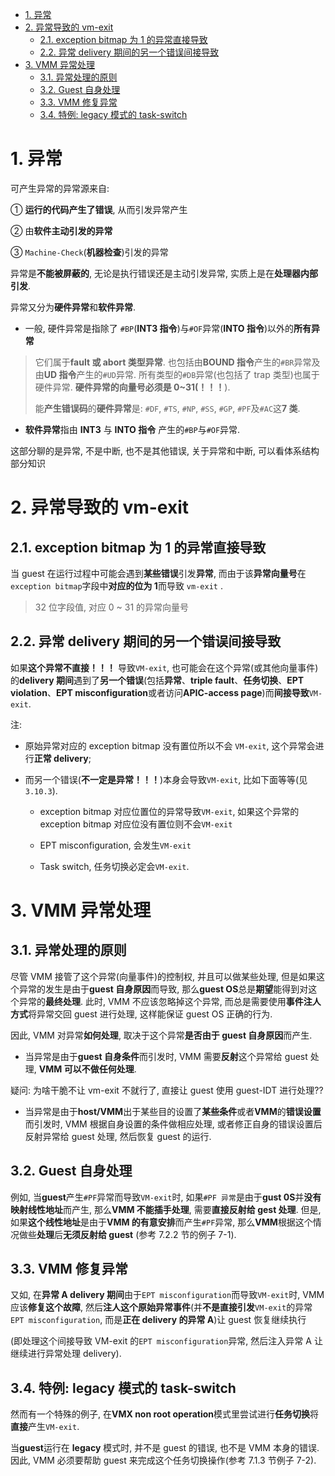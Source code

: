 
<!-- @import "[TOC]" {cmd="toc" depthFrom=1 depthTo=6 orderedList=false} -->

<!-- code_chunk_output -->

- [1. 异常](#1-异常)
- [2. 异常导致的 vm-exit](#2-异常导致的-vm-exit)
  - [2.1. exception bitmap 为 1 的异常直接导致](#21-exception-bitmap-为-1-的异常直接导致)
  - [2.2. 异常 delivery 期间的另一个错误间接导致](#22-异常-delivery-期间的另一个错误间接导致)
- [3. VMM 异常处理](#3-vmm-异常处理)
  - [3.1. 异常处理的原则](#31-异常处理的原则)
  - [3.2. Guest 自身处理](#32-guest-自身处理)
  - [3.3. VMM 修复异常](#33-vmm-修复异常)
  - [3.4. 特例: legacy 模式的 task-switch](#34-特例-legacy-模式的-task-switch)

<!-- /code_chunk_output -->

# 1. 异常

可产生异常的异常源来自:

① **运行的代码产生了错误**, 从而引发异常产生

② 由**软件主动引发的异常**

③ `Machine-Check`(**机器检查**)引发的异常

异常是**不能被屏蔽的**, 无论是执行错误还是主动引发异常, 实质上是在**处理器内部引发**.

异常又分为**硬件异常**和**软件异常**.

* 一般, 硬件异常是指除了 `#BP`(**INT3 指令**)与`#OF`异常(**INTO 指令**)以外的**所有异常**

> 它们属于**fault 或 abort 类型异常**. 也包括由**BOUND 指令**产生的`#BR`异常及由**UD 指令**产生的`#UD`异常. 所有类型的`#DB`异常(也包括了 trap 类型)也属于硬件异常. **硬件异常的向量号必须是 0\~31(！！！**).
>
> 能**产生错误码**的**硬件异常**是: `#DF`, `#TS`, `#NP`, `#SS`, `#GP`, `#PF`及`#AC`这**7 类**.

* **软件异常**指由 **INT3** 与 **INTO 指令** 产生的`#BP`与`#OF`异常.

这部分聊的是异常, 不是中断, 也不是其他错误, 关于异常和中断, 可以看体系结构部分知识

# 2. 异常导致的 vm-exit

## 2.1. exception bitmap 为 1 的异常直接导致

当 guest 在运行过程中可能会遇到**某些错误**引发**异常**, 而由于该**异常向量号**在`exception bitmap`字段中**对应的位为 1**而导致 `vm-exit` .

> 32 位字段值, 对应 0 ~ 31 的异常向量号

## 2.2. 异常 delivery 期间的另一个错误间接导致

如果**这个异常不直接！！！** 导致`VM-exit`, 也可能会在这个异常(或其他向量事件)的**delivery 期间**遇到了**另一个错误**(包括**异常**、**triple fault**、**任务切换**、**EPT violation**、**EPT misconfiguration**或者访问**APIC-access page**)而**间接导致**`VM-exit`.

注:

* 原始异常对应的 exception bitmap 没有置位所以不会 `VM-exit`, 这个异常会进行**正常 delivery**;

* 而另一个错误(**不一定是异常！！！**)本身会导致`VM-exit`, 比如下面等等(见`3.10.3`).

  * exception bitmap 对应位置位的异常导致`VM-exit`, 如果这个异常的 exception bitmap 对应位没有置位则不会`VM-exit`

  * EPT misconfiguration, 会发生`VM-exit`

  * Task switch, 任务切换必定会`VM-exit`.

# 3. VMM 异常处理

## 3.1. 异常处理的原则

尽管 VMM 接管了这个异常(向量事件)的控制权, 并且可以做某些处理, 但是如果这个异常的发生是由于**guest 自身原因**而导致, 那么**guest OS**总是**期望**能得到对这个异常的**最终处理**. 此时, VMM 不应该忽略掉这个异常, 而总是需要使用**事件注人方式**将异常交回 guest 进行处理, 这样能保证 guest OS 正确的行为.

因此, VMM 对异常**如何处理**, 取决于这个异常**是否由于 guest 自身原因**而产生.

- 当异常是由于**guest 自身条件**而引发时, VMM 需要**反射**这个异常给 guest 处理, **VMM 可以不做任何处理**.

疑问: 为啥干脆不让 vm-exit 不就行了, 直接让 guest 使用 guest-IDT 进行处理??

- 当异常是由于**host/VMM**出于某些目的设置了**某些条件**或者**VMM**的**错误设置**而引发时, VMM 根据自身设置的条件做相应处理, 或者修正自身的错误设置后反射异常给 guest 处理, 然后恢复 guest 的运行.

## 3.2. Guest 自身处理

例如, 当**guest**产生`#PF`异常而导致`VM-exit`时, 如果`#PF 异常`是由于**gust 0S**并**没有映射线性地址**而产生, 那么**VMM 不能插手处理**, 需要**直接反射给 gest 处理**. 但是, 如果**这个线性地址**是由于**VMM 的有意安排**而产生`#PF`异常, 那么**VMM**根据这个情况做些**处理**后**无须反射给 guest** (参考 7.2.2 节的例子 7-1).

## 3.3. VMM 修复异常

又如, 在**异常 A delivery 期间**由于`EPT misconfiguration`而导致`VM-exit`时, VMM 应该**修复这个故障**, 然后**注人这个原始异常事件**(并**不是直接引发**`VM-exit`的异常`EPT misconfiguration`, 而是**正在 delivery 的异常 A**)让 guest 恢复继续执行

(即处理这个间接导致 VM-exit 的`EPT misconfiguration`异常, 然后注入异常 A 让继续进行异常处理 delivery).

## 3.4. 特例: legacy 模式的 task-switch

然而有一个特殊的例子, 在**VMX non root operation**模式里尝试进行**任务切换**将**直接**产生`VM-exit`.

当**guest**运行在 **legacy** 模式时, 并不是 guest 的错误, 也不是 VMM 本身的错误. 因此, VMM 必须要帮助 guest 来完成这个任务切换操作(参考 7.1.3 节例子 7-2).

